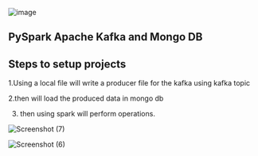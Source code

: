 ![image](https://github.com/Satyam20091998/Spark-Kafka-MongoDB/assets/92753984/8eb42cd8-ba27-4de8-87a1-7ca785e25ff3)

## PySpark Apache Kafka and  Mongo DB 







## Steps to setup projects

1.Using a local file will write a producer file for the kafka using kafka topic

2.then will load the produced data in mongo db

3. then  using spark will perform operations.

![Screenshot (7)](https://github.com/Satyam20091998/Spark-Kafka-MongoDB/assets/92753984/41ea8c46-3abe-4016-955e-10382e6e59ea)

![Screenshot (6)](https://github.com/Satyam20091998/Spark-Kafka-MongoDB/assets/92753984/4e2fa654-e3d8-4d50-aeba-a10fd03c5812)
